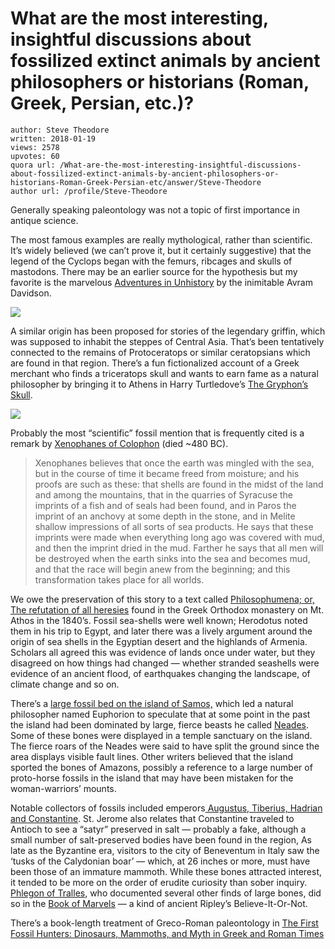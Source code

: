 # What are the most interesting, insightful discussions about fossilized extinct animals by ancient philosophers or historians (Roman, Greek, Persian, etc.)?

	author: Steve Theodore
	written: 2018-01-19
	views: 2578
	upvotes: 60
	quora url: /What-are-the-most-interesting-insightful-discussions-about-fossilized-extinct-animals-by-ancient-philosophers-or-historians-Roman-Greek-Persian-etc/answer/Steve-Theodore
	author url: /profile/Steve-Theodore


Generally speaking paleontology was not a topic of first importance in antique science.

The most famous examples are really mythological, rather than scientific. It’s widely believed (we can’t prove it, but it certainly suggestive) that the legend of the Cyclops began with the femurs, ribcages and skulls of mastodons. There may be an earlier source for the hypothesis but my favorite is the marvelous [Adventures in Unhistory](http://amzn.to/2CJ45AK) by the inimitable Avram Davidson.

![](https://qph.fs.quoracdn.net/main-qimg-ea44935d8490009d5acefc10bf7fa2bf-c)

A similar origin has been proposed for stories of the legendary griffin, which was supposed to inhabit the steppes of Central Asia. That’s been tentatively connected to the remains of Protoceratops or similar ceratopsians which are found in that region. There’s a fun fictionalized account of a Greek merchant who finds a triceratops skull and wants to earn fame as a natural philosopher by bringing it to Athens in Harry Turtledove’s [The Gryphon’s Skull](http://amzn.to/2FhR6aQ).

![](https://qph.fs.quoracdn.net/main-qimg-1f23be4ac55ac86bee692bcbf9a52d8b)

Probably the most “scientific” fossil mention that is frequently cited is a remark by [Xenophanes of Colophon](http://www.iep.utm.edu/xenoph/) (died ~480 BC).

> Xenophanes believes that once the earth was mingled with the sea, but in the course of time it became freed from moisture; and his proofs are such as these: that shells are found in the midst of the land and among the mountains, that in the quarries of Syracuse the imprints of a fish and of seals had been found, and in Paros the imprint of an anchovy at some depth in the stone, and in Melite shallow impressions of all sorts of sea products. He says that these imprints were made when everything long ago was covered with mud, and then the imprint dried in the mud. Farther he says that all men will be destroyed when the earth sinks into the sea and becomes mud, and that the race will begin anew from the beginning; and this transformation takes place for all worlds.

We owe the preservation of this story to a text called [Philosophumena; or, The refutation of all heresies](https://archive.org/stream/philosophumenaor01hippuoft/philosophumenaor01hippuoft_djvu.txt) found in the Greek Orthodox monastery on Mt. Athos in the 1840’s. Fossil sea-shells were well known; Herodotus noted them in his trip to Egypt, and later there was a lively argument around the origin of sea shells in the Egyptian desert and the highlands of Armenia. Scholars all agreed this was evidence of lands once under water, but they disagreed on how things had changed — whether stranded seashells were evidence of an ancient flood, of earthquakes changing the landscape, of climate change and so on.

There’s a [large fossil bed on the island of Samos,](https://www.researchgate.net/profile/Uwe_Ring/publication/250275770_Samos_Island_Part_II_Ancient_history_of_the_Samos_fossils_and_the_record_of_earthquakes/links/566ec81208aea0892c52a8e4/Samos-Island-Part-II-Ancient-history-of-the-Samos-fossils-and-the-record-of-earthquakes.pdf) which led a natural philosopher named Euphorion to speculate that at some point in the past the island had been dominated by large, fierce beasts he called [Neades](http://www.theoi.com/Thaumasios/Neades.html). Some of these bones were displayed in a temple sanctuary on the island. The fierce roars of the Neades were said to have split the ground since the area displays visible fault lines. Other writers believed that the island sported the bones of Amazons, possibly a reference to a large number of proto-horse fossils in the island that may have been mistaken for the woman-warriors’ mounts.

Notable collectors of fossils included emperors[ Augustus, Tiberius, Hadrian and Constantine](https://www.forbes.com/sites/drsarahbond/2016/06/29/roman-emperors-monster-bones-and-the-early-history-of-fossil-hunting/#3a5f2b8e7f05). St. Jerome also relates that Constantine traveled to Antioch to see a “satyr” preserved in salt — probably a fake, although a small number of salt-preserved bodies have been found in the region, As late as the Byzantine era, visitors to the city of Beneventum in Italy saw the ‘tusks of the Calydonian boar’ — which, at 26 inches or more, must have been those of an immature mammoth. While these bones attracted interest, it tended to be more on the order of erudite curiosity than sober inquiry. [Phlegon of Tralles,](https://en.wikipedia.org/wiki/Phlegon_of_Tralles) who documented several other finds of large bones, did so in the [Book of Marvels](https://global.oup.com/academic/product/phlegon-of-tralles-book-of-marvels-9780859894258?cc=us&lang=en&) — a kind of ancient Ripley’s Believe-It-Or-Not.

There’s a book-length treatment of Greco-Roman paleontology in [The First Fossil Hunters: Dinosaurs, Mammoths, and Myth in Greek and Roman Times](http://amzn.to/2Dj97UX)

